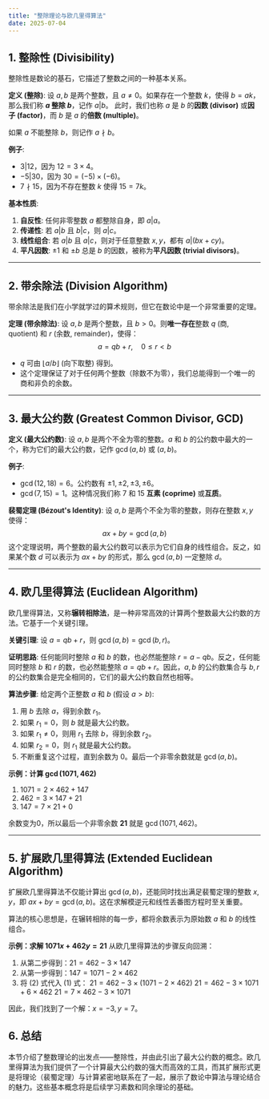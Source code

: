```yaml
---
title: "整除理论与欧几里得算法"
date: 2025-07-04
---
```


## 1. 整除性 (Divisibility)

整除性是数论的基石，它描述了整数之间的一种基本关系。

**定义 (整除)**:
设 $a, b$ 是两个整数，且 $a \neq 0$。如果存在一个整数 $k$，使得 $b = ak$，那么我们称 **$a$ 整除 $b$**，记作 $a | b$。
此时，我们也称 $a$ 是 $b$ 的**因数 (divisor)** 或**因子 (factor)**，而 $b$ 是 $a$ 的**倍数 (multiple)**。

如果 $a$ 不能整除 $b$，则记作 $a \nmid b$。

**例子**:

- $3 | 12$，因为 $12 = 3 \times 4$。
- $-5 | 30$，因为 $30 = (-5) \times (-6)$。
- $7 \nmid 15$，因为不存在整数 $k$ 使得 $15 = 7k$。

**基本性质**:

1. **自反性**: 任何非零整数 $a$ 都整除自身，即 $a|a$。
2. **传递性**: 若 $a|b$ 且 $b|c$，则 $a|c$。
3. **线性组合**: 若 $a|b$ 且 $a|c$，则对于任意整数 $x, y$，都有 $a|(bx+cy)$。
4. **平凡因数**: $\pm 1$ 和 $\pm b$ 总是 $b$ 的因数，被称为**平凡因数 (trivial divisors)**。

---

## 2. 带余除法 (Division Algorithm)

带余除法是我们在小学就学过的算术规则，但它在数论中是一个非常重要的定理。

**定理 (带余除法)**:
设 $a, b$ 是两个整数，且 $b > 0$。则**唯一存在**整数 $q$ (商, quotient) 和 $r$ (余数, remainder)，使得：
$$ a = qb + r, \quad 0 \le r < b $$

- $q$ 可由 $\lfloor a/b \rfloor$ (向下取整) 得到。
- 这个定理保证了对于任何两个整数（除数不为零），我们总能得到一个唯一的商和非负的余数。

---

## 3. 最大公约数 (Greatest Common Divisor, GCD)

**定义 (最大公约数)**:
设 $a, b$ 是两个不全为零的整数。$a$ 和 $b$ 的公约数中最大的一个，称为它们的最大公约数，记作 $\gcd(a, b)$ 或 $(a, b)$。

**例子**:

- $\gcd(12, 18) = 6$。公约数有 $\pm 1, \pm 2, \pm 3, \pm 6$。
- $\gcd(7, 15) = 1$。这种情况我们称 7 和 15 **互素 (coprime)** 或**互质**。

**裴蜀定理 (Bézout's Identity)**:
设 $a, b$ 是两个不全为零的整数，则存在整数 $x, y$ 使得：
$$ ax + by = \gcd(a, b) $$
这个定理说明，两个整数的最大公约数可以表示为它们自身的线性组合。反之，如果某个数 $d$ 可以表示为 $ax+by$ 的形式，那么 $\gcd(a,b)$ 一定整除 $d$。

---

## 4. 欧几里得算法 (Euclidean Algorithm)

欧几里得算法，又称**辗转相除法**，是一种非常高效的计算两个整数最大公约数的方法。它基于一个关键引理。

**关键引理**:
设 $a = qb + r$，则 $\gcd(a, b) = \gcd(b, r)$。

**证明思路**: 任何能同时整除 $a$ 和 $b$ 的数，也必然能整除 $r = a - qb$。反之，任何能同时整除 $b$ 和 $r$ 的数，也必然能整除 $a = qb + r$。因此，$a,b$ 的公约数集合与 $b,r$ 的公约数集合是完全相同的，它们的最大公约数自然也相等。

**算法步骤**:
给定两个正整数 $a$ 和 $b$ (假设 $a > b$):

1. 用 $b$ 去除 $a$，得到余数 $r_1$。
2. 如果 $r_1 = 0$，则 $b$ 就是最大公约数。
3. 如果 $r_1 \neq 0$，则用 $r_1$ 去除 $b$，得到余数 $r_2$。
4. 如果 $r_2 = 0$，则 $r_1$ 就是最大公约数。
5. 不断重复这个过程，直到余数为 0。最后一个非零余数就是 $\gcd(a, b)$。

**示例：计算 $\gcd(1071, 462)$**

1. $1071 = 2 \times 462 + 147$
2. $462 = 3 \times 147 + 21$
3. $147 = 7 \times 21 + 0$

余数变为0，所以最后一个非零余数 **21** 就是 $\gcd(1071, 462)$。

---

## 5. 扩展欧几里得算法 (Extended Euclidean Algorithm)

扩展欧几里得算法不仅能计算出 $\gcd(a,b)$，还能同时找出满足裴蜀定理的整数 $x, y$，即 $ax+by = \gcd(a,b)$。这在求解模逆元和线性丢番图方程时至关重要。

算法的核心思想是，在辗转相除的每一步，都将余数表示为原始数 $a$ 和 $b$ 的线性组合。

**示例：求解 $1071x + 462y = 21$**
从欧几里得算法的步骤反向回溯：

1. 从第二步得到：$21 = 462 - 3 \times 147$
2. 从第一步得到：$147 = 1071 - 2 \times 462$
3. 将 (2) 式代入 (1) 式：
    $21 = 462 - 3 \times (1071 - 2 \times 462)$
    $21 = 462 - 3 \times 1071 + 6 \times 462$
    $21 = 7 \times 462 - 3 \times 1071$

因此，我们找到了一个解：$x = -3, y = 7$。

## 6. 总结

本节介绍了整数理论的出发点——整除性，并由此引出了最大公约数的概念。欧几里得算法为我们提供了一个计算最大公约数的强大而高效的工具，而其扩展形式更是将理论（裴蜀定理）与计算紧密地联系在了一起，展示了数论中算法与理论结合的魅力。这些基本概念将是后续学习素数和同余理论的基础。
